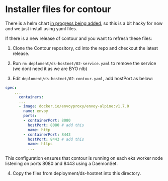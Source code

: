 # Installer files for contour

There is a helm chart [in progress being added](https://github.com/helm/charts/pull/7385), so this is a bit hacky for now and we just install using yaml files.

If there is a new release of contour and you want to refresh these files:

1. Clone the Contour repository, cd into the repo and checkout the latest release.

2. Run `rm deploment/ds-hostnet/02-service.yaml` to remove the service (we dont need it as we are BYO nlb)

3. Edit `deploment/ds-hostnet/02-contour.yaml`, add hostPort as below:

```yml
spec:
    ...
      containers:
      ...
      - image: docker.io/envoyproxy/envoy-alpine:v1.7.0
        name: envoy
        ports:
        - containerPort: 8080
          hostPort: 8080 # add this
          name: http
        - containerPort: 8443
          hostPort: 8443 # add this
          name: https
          ...
```

This configuration ensures that contour is running on each eks worker node listening on ports 8080 and 8443 using a DaemonSet.

4. Copy the files from deployment/ds-hostnet into this directory.
